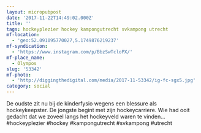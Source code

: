 ```yaml
---
layout: micropubpost
date: '2017-11-22T14:49:02.000Z'
title: ''
tags: hockeyplezier hockey kampongutrecht svkampong utrecht
mf-location:
  - 'geo:52.091095770027,5.1749876219237'
mf-syndication:
  - 'https://www.instagram.com/p/BbzSwTcloPX/'
mf-place_name:
  - Olympos
slug: '53342'
mf-photo:
  - 'http://diggingthedigital.com/media/2017-11-53342/ig-fc-sgx5.jpg'
category: social
---
```

De oudste zit nu bij de kinderfysio wegens een blessure als hockeykeepster. De jongste begint met zijn hockeycarriere. Wie had ooit gedacht dat we zoveel langs het hockeyveld waren te vinden...
#hockeyplezier #hockey #kampongutrecht #svkampong #utrecht

